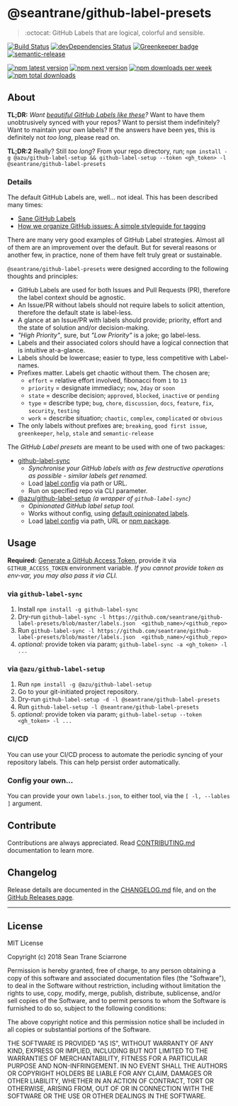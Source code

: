 # @seantrane/github-label-presets

> :octocat: GitHub Labels that are logical, colorful and sensible.

[![Build Status](https://travis-ci.com/seantrane/github-label-presets.svg?branch=master)](https://travis-ci.com/seantrane/github-label-presets) [![devDependencies Status](https://david-dm.org/seantrane/github-label-presets/dev-status.svg)](https://david-dm.org/seantrane/github-label-presets?type=dev) [![Greenkeeper badge](https://badges.greenkeeper.io/seantrane/github-label-presets.svg)](https://greenkeeper.io/) [![semantic-release](https://img.shields.io/badge/%20%20%F0%9F%93%A6%F0%9F%9A%80-semantic--release-e10079.svg)](https://github.com/semantic-release/semantic-release)

[![npm latest version](https://img.shields.io/npm/v/@seantrane/github-label-presets/latest.svg)](https://www.npmjs.com/package/@seantrane/github-label-presets) [![npm next version](https://img.shields.io/npm/v/@seantrane/github-label-presets/next.svg)](https://www.npmjs.com/package/@seantrane/github-label-presets) [![npm downloads per week](https://img.shields.io/npm/dw/@seantrane/github-label-presets.svg)](https://www.npmjs.com/package/@seantrane/github-label-presets) [![npm total downloads](https://img.shields.io/npm/dt/@seantrane/github-label-presets.svg)](https://www.npmjs.com/package/@seantrane/github-label-presets)

## About <a id="about"></a>

**TL;DR:** _Want [beautiful GitHub Labels like these](https://github.com/seantrane/github-label-presets/labels)?_ Want to have them unobtrusively synced with your repos? Want to persist them indefinitely? Want to maintain your own labels? If the answers have been yes, this is definitely not _too long_, please read on.

**TL;DR:2** Really? Still _too long_? From your repo directory, run; `npm install -g @azu/github-label-setup && github-label-setup --token <gh_token> -l @seantrane/github-label-presets`

### Details

The default GitHub Labels are, well... not ideal. This has been described many times:

- [Sane GitHub Labels](https://medium.com/@dave_lunny/sane-github-labels-c5d2e6004b63)
- [How we organize GitHub issues: A simple styleguide for tagging](https://robinpowered.com/blog/best-practice-system-for-organizing-and-tagging-github-issues/)

There are many very good examples of GitHub Label strategies. Almost all of them are an improvement over the default. But for several reasons or another few, in practice, none of them have felt truly great or sustainable.

`@seantrane/github-label-presets` were designed according to the following thoughts and principles:

- GitHub Labels are used for both Issues and Pull Requests (PR), therefore the label context should be agnostic.
- An Issue/PR without labels should not require labels to solicit attention, therefore the default state is label-less.
- A glance at an Issue/PR with labels should provide; priority, effort and the state of solution and/or decision-making.
- _"High Priority"_, sure, but _"Low Priority"_ is a joke; go label-less.
- Labels and their associated colors should have a logical connection that is intuitive at-a-glance.
- Labels should be lowercase; easier to type, less competitive with Label-names.
- Prefixes matter. Labels get chaotic without them. The chosen are;
  - `effort` = relative effort involved, fibonacci from `1` to `13`
  - `priority` = designate immediacy; `now`, `2day` or `soon`
  - `state` = describe decision; `approved`, `blocked`, `inactive` or `pending`
  - `type` = describe type; `bug`, `chore`, `discussion`, `docs`, `feature`, `fix`, `security`, `testing`
  - `work` = describe situation; `chaotic`, `complex`, `complicated` or `obvious`
- The only labels without prefixes are; `breaking`, `good first issue`, `greenkeeper`, `help`, `stale` and `semantic-release`

The _GitHub Label presets_ are meant to be used with one of two packages:

- [github-label-sync](https://github.com/Financial-Times/github-label-sync)
  - _Synchronise your GitHub labels with as few destructive operations as possible - similar labels get renamed._
  - Load [label config](https://github.com/Financial-Times/github-label-sync#label-json) via path or URL.
  - Run on specified repo via CLI parameter.
- [@azu/github-label-setup](https://github.com/azu/github-label-setup) _(a wrapper of `github-label-sync`)_
  - _Opinionated GitHub label setup tool._
  - Works without config, using [default opinionated labels](https://github.com/azu/github-label-setup#default-labels).
  - Load [label config](https://github.com/Financial-Times/github-label-sync#label-json) via path, URL or [npm package](https://github.com/azu/github-label-setup#npm-packages-for-labels).

## Usage <a id="usage"></a>

**Required:** [Generate a GitHub Access Token](https://github.com/settings/tokens), provide it via `GITHUB_ACCESS_TOKEN` environment variable. _If you cannot provide token as env-var, you may also pass it via CLI._

### via `github-label-sync` <a id="usage-github-label-sync"></a>

1. Install `npm install -g github-label-sync`
2. Dry-run `github-label-sync -l https://github.com/seantrane/github-label-presets/blob/master/labels.json  <github_name>/<github_repo>`
3. Run `github-label-sync -l https://github.com/seantrane/github-label-presets/blob/master/labels.json  <github_name>/<github_repo>`
4. _optional:_ provide token via param; `github-label-sync -a <gh_token> -l ...`

### via `@azu/github-label-setup` <a id="usage-github-label-setup"></a>

1. Run `npm install -g @azu/github-label-setup`
2. Go to your git-initiated project repository.
3. Dry-run `github-label-setup -d -l @seantrane/github-label-presets`
4. Run `github-label-setup -l @seantrane/github-label-presets`
5. _optional:_ provide token via param; `github-label-setup --token <gh_token> -l ...`

### CI/CD

You can use your CI/CD process to automate the periodic syncing of your repository labels. This can help persist order automatically.

### Config your own...

You can provide your own `labels.json`, to either tool, via the `[ -l, --lables ]` argument.

## Contribute <a id="contribute"></a>

Contributions are always appreciated. Read [CONTRIBUTING.md](https://github.com/seantrane/balanced-theme-for-atom/blob/master/CONTRIBUTING.md) documentation to learn more.

## Changelog <a id="changelog"></a>

Release details are documented in the [CHANGELOG.md](https://github.com/seantrane/balanced-theme-for-atom/blob/master/CHANGELOG.md) file, and on the [GitHub Releases page](https://github.com/seantrane/balanced-theme-for-atom/releases).

---

## License <a id="license"></a>

MIT License

Copyright (c) 2018 Sean Trane Sciarrone

Permission is hereby granted, free of charge, to any person obtaining a copy
of this software and associated documentation files (the "Software"), to deal
in the Software without restriction, including without limitation the rights
to use, copy, modify, merge, publish, distribute, sublicense, and/or sell
copies of the Software, and to permit persons to whom the Software is
furnished to do so, subject to the following conditions:

The above copyright notice and this permission notice shall be included in all
copies or substantial portions of the Software.

THE SOFTWARE IS PROVIDED "AS IS", WITHOUT WARRANTY OF ANY KIND, EXPRESS OR
IMPLIED, INCLUDING BUT NOT LIMITED TO THE WARRANTIES OF MERCHANTABILITY,
FITNESS FOR A PARTICULAR PURPOSE AND NON-INFRINGEMENT. IN NO EVENT SHALL THE
AUTHORS OR COPYRIGHT HOLDERS BE LIABLE FOR ANY CLAIM, DAMAGES OR OTHER
LIABILITY, WHETHER IN AN ACTION OF CONTRACT, TORT OR OTHERWISE, ARISING FROM,
OUT OF OR IN CONNECTION WITH THE SOFTWARE OR THE USE OR OTHER DEALINGS IN THE
SOFTWARE.
